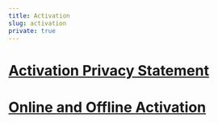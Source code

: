 ```yaml
---
title: Activation
slug: activation
private: true
---
```


# [Activation Privacy Statement](activation-privacy-statement.md)
# [Online and Offline Activation](online-offline-activation.md)
